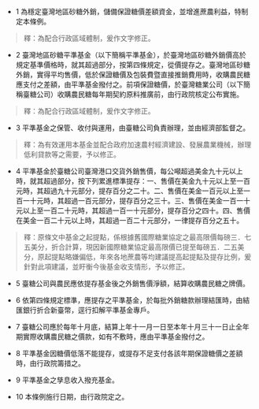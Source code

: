 * 1 為穩定臺灣地區砂糖外銷，儲備保證糖價差額資金，並增進蔗農利益，特制定本條例。

> 釋：為配合行政區域體制，爰作文字修正。

* 2 臺灣地區砂糖平準基金（以下簡稱平準基金），於臺灣地區砂糖外銷價高於規定基準價格時，就其超過部分，按第四條規定，從價提存之。臺灣地區砂糖外銷，實得平均售價，低於保證糖價及包裝費暨直接推銷費用時，收購農民糖應支付之差額，由平準基金撥付之。前項保證糖價，於臺灣糖業公司（以下簡稱臺糖公司）收購農民糖每年期契約原料推廣前，由行政院核定公布實施。

> 釋：為配合行政區域體制，爰作文字修正。

* 3 平準基金之保管、收付與運用，由臺糖公司負責辦理，並由經濟部監督之。

> 釋：為有效運用本基金並配合政府加速農村經濟建設、發展農業機械，辦理低利貸款等之需要，予以修正。

* 4 平準基金於臺糖公司臺灣港口交貨外銷售價，每公噸超過美金九十元以上時，就其超過部分，按下列累進標準提存：一、售價在美金九十元以上至一百元時，其超過九十元部分，提存百分之二十。二、售價在美金一百元以上至一百一十元時，其超過一百元部分，提存百分之三十。三、售價在美金一百一十元以上至一百二十元時，其超過一百一十元部分，提存百分之四十。四、售價在美金一百二十元以上時，其超過一百二十元部分，一律提存百分之五十。

> 釋：原條文中基金之起提點，係根據舊國際糖業協定之最高限價每磅三．七五美分，折合計算，現因新國際糖業協定最高限價已提至每磅五．二五美分，原起提點略嫌偏低，年來各地蔗農等均建議提高起提點及提存比例，爰針對此項建議，並盱衡今後基金收支情形，予以修正。

* 5 臺糖公司與農民應依提存基金後之外銷售價淨額，結算收購農民糖之牌價。

* 6 依第四條規定標準，應提存之平準基金，於每批外銷糖款辦理結匯時，由結匯銀行折合新臺幣，逕行扣解平準基金專戶。

* 7 臺糖公司應於每年十月底，結算上年十一月一日至本年十月三十一日止全年期實際收購農民糖之價款，如有不敷時，應由平準基金撥付之。

* 8 平準基金因糖價低落不能提存，或提存不足支付各該年期保證糖價之差額時，由行政院籌措之。

* 9 平準基金之孳息收入撥充基金。

* 10 本條例施行日期，由行政院定之。

